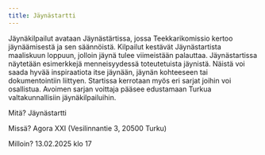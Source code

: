 ```yaml
---
title: Jäynästartti
---
```

Jäynäkilpailut avataan Jäynästärtissa, jossa Teekkarikomissio kertoo jäynäämisestä ja sen säännöistä. Kilpailut kestävät Jäynästartista maaliskuun loppuun, jolloin jäynä tulee viimeistään palauttaa. Jäynästartissa näytetään esimerkkejä menneisyydessä toteutetuista jäynistä. Näistä voi saada hyvää inspiraatiota itse jäynään, jäynän kohteeseen tai dokumentointiin liittyen. Startissa kerrotaan myös eri sarjat joihin voi osallistua. Avoimen sarjan voittaja pääsee edustamaan Turkua valtakunnallisiin jäynäkilpailuihin.

Mitä? Jäynästartti

Missä? Agora XXI (Vesilinnantie 3, 20500 Turku)

Milloin? 13.02.2025 klo 17
